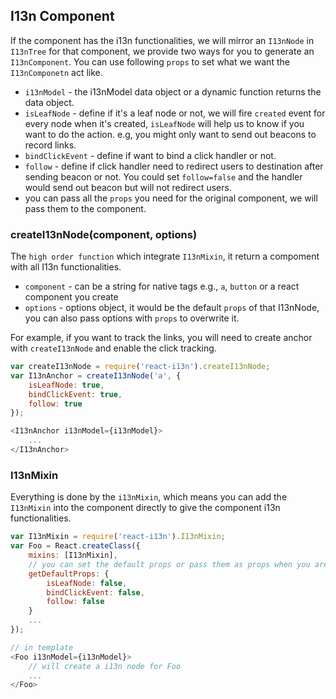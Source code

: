 ## I13n Component
If the component has the i13n functionalities, we will mirror an `I13nNode` in `I13nTree` for that component, we provide two ways for you to generate an `I13nComponent`. You can use following `props` to set what we want the `I13nComponetn` act like.

 * `i13nModel` - the i13nModel data object or a dynamic function returns the data object.
 * `isLeafNode` - define if it's a leaf node or not, we will fire `created` event for every node when it's created, `isLeafNode` will help us to know if you want to do the action. e.g, you might only want to send out beacons to record links. 
 * `bindClickEvent` - define if want to bind a click handler or not.
 * `follow` - define if click handler need to redirect users to destination after sending beacon or not. You could set `follow=false` and the handler would send out beacon but will not redirect users.
 * you can pass all the `props` you need for the original component, we will pass them to the component.

### createI13nNode(component, options)
The `high order function` which integrate `I13nMixin`, it return a compoment with all I13n functionalities.
 * `component` - can be a string for native tags e.g., `a`, `button` or a react component you create
 * `options` - options object, it would be the default `props` of that I13nNode, you can also pass options with `props` to overwrite it.

For example, if you want to track the links, you will need to create anchor with `createI13nNode` and enable the click tracking.

```js
var createI13nNode = require('react-i13n').createI13nNode;
var I13nAnchor = createI13nNode('a', {
    isLeafNode: true,
    bindClickEvent: true,
    follow: true
});

<I13nAnchor i13nModel={i13nModel}>
    ...
</I13nAnchor>
```

### I13nMixin
Everything is done by the `i13nMixin`, which means you can add the `I13nMixin` into the component directly to give the component i13n functionalities.

```js
var I13nMixin = require('react-i13n').I13nMixin;
var Foo = React.createClass({
    mixins: [I13nMixin],
    // you can set the default props or pass them as props when you are using Foo
    getDefaultProps: {
        isLeafNode: false,
        bindClickEvent: false,
        follow: false
    }
    ...
});

// in template
<Foo i13nModel={i13nModel}>
    // will create a i13n node for Foo
    ...
</Foo>
```
